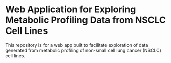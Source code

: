 <p align="center">
  <h1>Web Application for Exploring Metabolic Profiling Data from NSCLC Cell Lines</h1>
</p>
This repository is for a web app built to facilitate exploration of data generated from metabolic profiling of non-small cell lung cancer (NSCLC) cell lines.
